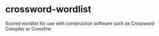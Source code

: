 # crossword-wordlist
Scored wordlist for use with construction software such as Crossword Compiler or Crossfire
